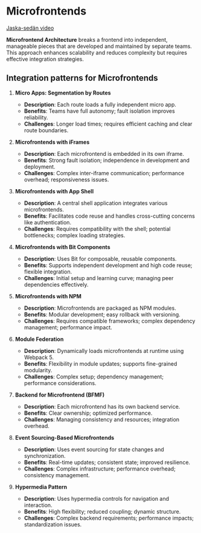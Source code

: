 # Microfrontends

[Jaska-sedän video](https://www.youtube.com/watch?v=t-nchkL9yIg&t=176s)

**Microfrontend Architecture** breaks a frontend into independent, manageable pieces that are developed and maintained by separate teams. This approach enhances scalability and reduces complexity but requires effective integration strategies.

## Integration patterns for Microfrontends

1. **Micro Apps: Segmentation by Routes**
    - **Description**: Each route loads a fully independent micro app.
    - **Benefits**: Teams have full autonomy; fault isolation improves reliability.
    - **Challenges**: Longer load times; requires efficient caching and clear route boundaries.

2. **Microfrontends with iFrames**
    - **Description**: Each microfrontend is embedded in its own iframe.
    - **Benefits**: Strong fault isolation; independence in development and deployment.
    - **Challenges**: Complex inter-iframe communication; performance overhead; responsiveness issues.

3. **Microfrontends with App Shell**
    - **Description**: A central shell application integrates various microfrontends.
    - **Benefits**: Facilitates code reuse and handles cross-cutting concerns like authentication.
    - **Challenges**: Requires compatibility with the shell; potential bottlenecks; complex loading strategies.

4. **Microfrontends with Bit Components**
    - **Description**: Uses Bit for composable, reusable components.
    - **Benefits**: Supports independent development and high code reuse; flexible integration.
    - **Challenges**: Initial setup and learning curve; managing peer dependencies effectively.

5. **Microfrontends with NPM**
    - **Description**: Microfrontends are packaged as NPM modules.
    - **Benefits**: Modular development; easy rollback with versioning.
    - **Challenges**: Requires compatible frameworks; complex dependency management; performance impact.

6. **Module Federation**
    - **Description**: Dynamically loads microfrontends at runtime using Webpack 5.
    - **Benefits**: Flexibility in module updates; supports fine-grained modularity.
    - **Challenges**: Complex setup; dependency management; performance considerations.

7. **Backend for Microfrontend (BFMF)**
    - **Description**: Each microfrontend has its own backend service.
    - **Benefits**: Clear ownership; optimized performance.
    - **Challenges**: Managing consistency and resources; integration overhead.

8. **Event Sourcing-Based Microfrontends**
    - **Description**: Uses event sourcing for state changes and synchronization.
    - **Benefits**: Real-time updates; consistent state; improved resilience.
    - **Challenges**: Complex infrastructure; performance overhead; consistency management.

9. **Hypermedia Pattern**
    - **Description**: Uses hypermedia controls for navigation and interaction.
    - **Benefits**: High flexibility; reduced coupling; dynamic structure.
    - **Challenges**: Complex backend requirements; performance impacts; standardization issues.
